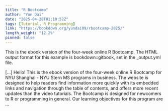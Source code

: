 ```yaml
---
title: "R Bootcamp"
author: "Yun Dai"
date: "2025-04-28T01:10:52Z"
tags: [Tutorial, R Programming]
link: "https://bookdown.org/yundai09/rbootcamp-2025/"
length_weight: "12.2%"
pinned: false
---
```


<p>This is the ebook version of the four-week online R Bootcamp.
The HTML output format for this example is bookdown::gitbook,
set in the _output.yml file.</p> [...] Hello! This is the ebook version of the four-week online R Bootcamp for NYU Shanghai - NYU Stern MS programs in business. The website is designed to help readers find information more quickly with its embedded links and navigation through the table of contents, and offers more recent updates than the video tutorials. The Bootcamp is designed for newcomers to R or programming in general. Our learning objectives for this program are  ...
